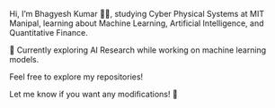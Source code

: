 Hi, I’m Bhagyesh Kumar 👨‍💻, studying Cyber Physical Systems at MIT Manipal, learning about Machine Learning, Artificial Intelligence, and Quantitative Finance.

🔭 Currently exploring AI Research while working on machine learning models.

Feel free to explore my repositories!

Let me know if you want any modifications! 🚀

